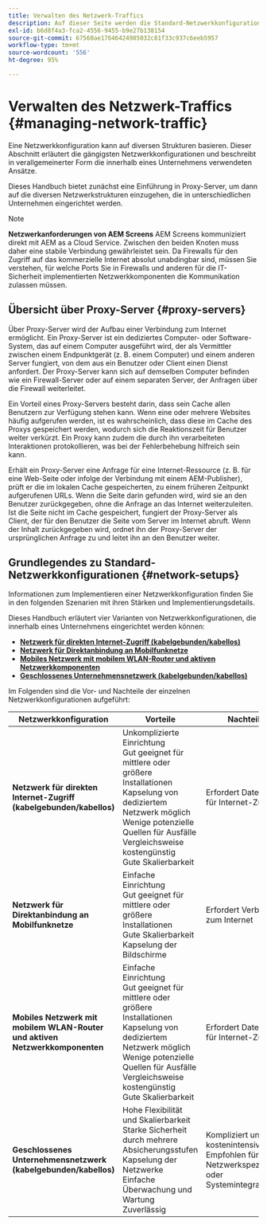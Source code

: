 ```yaml
---
title: Verwalten des Netzwerk-Traffics
description: Auf dieser Seite werden die Standard-Netzwerkkonfigurationen sowie die Verwaltung des Netzwerk-Traffics beschrieben.
exl-id: b6d8f4a3-fca2-4556-9455-b9e27b138154
source-git-commit: 67560ae17646424985032c81f33c937c6eeb5957
workflow-type: tm+mt
source-wordcount: '556'
ht-degree: 95%

---
```


# Verwalten des Netzwerk-Traffics {#managing-network-traffic}

Eine Netzwerkkonfiguration kann auf diversen Strukturen basieren. Dieser Abschnitt erläutert die gängigsten Netzwerkkonfigurationen und beschreibt in verallgemeinerter Form die innerhalb eines Unternehmens verwendeten Ansätze.

Dieses Handbuch bietet zunächst eine Einführung in Proxy-Server, um dann auf die diversen Netzwerkstrukturen einzugehen, die in unterschiedlichen Unternehmen eingerichtet werden.

>[!NOTE]
>**Netzwerkanforderungen von AEM Screens**
>AEM Screens kommuniziert direkt mit AEM as a Cloud Service. Zwischen den beiden Knoten muss daher eine stabile Verbindung gewährleistet sein. Da Firewalls für den Zugriff auf das kommerzielle Internet absolut unabdingbar sind, müssen Sie verstehen, für welche Ports Sie in Firewalls und anderen für die IT-Sicherheit implementierten Netzwerkkomponenten die Kommunikation zulassen müssen.

## Übersicht über Proxy-Server {#proxy-servers}

Über Proxy-Server wird der Aufbau einer Verbindung zum Internet ermöglicht. Ein Proxy-Server ist ein dediziertes Computer- oder Software-System, das auf einem Computer ausgeführt wird, der als Vermittler zwischen einem Endpunktgerät (z. B. einem Computer) und einem anderen Server fungiert, von dem aus ein Benutzer oder Client einen Dienst anfordert. Der Proxy-Server kann sich auf demselben Computer befinden wie ein Firewall-Server oder auf einem separaten Server, der Anfragen über die Firewall weiterleitet.

Ein Vorteil eines Proxy-Servers besteht darin, dass sein Cache allen Benutzern zur Verfügung stehen kann. Wenn eine oder mehrere Websites häufig aufgerufen werden, ist es wahrscheinlich, dass diese im Cache des Proxys gespeichert werden, wodurch sich die Reaktionszeit für Benutzer weiter verkürzt. Ein Proxy kann zudem die durch ihn verarbeiteten Interaktionen protokollieren, was bei der Fehlerbehebung hilfreich sein kann.

Erhält ein Proxy-Server eine Anfrage für eine Internet-Ressource (z. B. für eine Web-Seite oder infolge der Verbindung mit einem AEM-Publisher), prüft er die im lokalen Cache gespeicherten, zu einem früheren Zeitpunkt aufgerufenen URLs. Wenn die Seite darin gefunden wird, wird sie an den Benutzer zurückgegeben, ohne die Anfrage an das Internet weiterzuleiten. Ist die Seite nicht im Cache gespeichert, fungiert der Proxy-Server als Client, der für den Benutzer die Seite vom Server im Internet abruft. Wenn der Inhalt zurückgegeben wird, ordnet ihn der Proxy-Server der ursprünglichen Anfrage zu und leitet ihn an den Benutzer weiter.

## Grundlegendes zu Standard-Netzwerkkonfigurationen {#network-setups}

Informationen zum Implementieren einer Netzwerkkonfiguration finden Sie in den folgenden Szenarien mit ihren Stärken und Implementierungsdetails.

Dieses Handbuch erläutert vier Varianten von Netzwerkkonfigurationen, die innerhalb eines Unternehmens eingerichtet werden können:

* **[Netzwerk für direkten Internet-Zugriff (kabelgebunden/kabellos)](/help/using/direct-internet-network.md)**
* **[Netzwerk für Direktanbindung an Mobilfunknetze](/help/using/mobile-network.md)**
* **[Mobiles Netzwerk mit mobilem WLAN-Router und aktiven Netzwerkkomponenten](/help/using/mobile-network-router.md)**
* **[Geschlossenes Unternehmensnetzwerk (kabelgebunden/kabellos)](/help/using/enclosed-corporate-network.md)**

Im Folgenden sind die Vor- und Nachteile der einzelnen Netzwerkkonfigurationen aufgeführt:

| Netzwerkkonfiguration | Vorteile | Nachteile |
|--- |--- |--- |
| **Netzwerk für direkten Internet-Zugriff (kabelgebunden/kabellos)** | Unkomplizierte Einrichtung<br>Gut geeignet für mittlere oder größere Installationen<br>Kapselung von dediziertem Netzwerk möglich<br>Wenige potenzielle Quellen für Ausfälle<br>Vergleichsweise kostengünstig<br>Gute Skalierbarkeit | Erfordert Daten-Abo für Internet-Zugang |
| **Netzwerk für Direktanbindung an Mobilfunknetze** | Einfache Einrichtung<br>Gut geeignet für mittlere oder größere Installationen<br>Gute Skalierbarkeit<br>Kapselung der Bildschirme | Erfordert Verbindung zum Internet |
| **Mobiles Netzwerk mit mobilem WLAN-Router und aktiven Netzwerkkomponenten** | Einfache Einrichtung<br>Gut geeignet für mittlere oder größere Installationen<br>Kapselung von dediziertem Netzwerk möglich<br>Wenige potenzielle Quellen für Ausfälle<br>Vergleichsweise kostengünstig<br>Gute Skalierbarkeit | Erfordert Daten-Abo für Internet-Zugang |
| **Geschlossenes Unternehmensnetzwerk (kabelgebunden/kabellos)** | Hohe Flexibilität und Skalierbarkeit<br>Starke Sicherheit durch mehrere Absicherungsstufen<br>Kapselung der Netzwerke<br>Einfache Überwachung und Wartung<br>Zuverlässig | Kompliziert und kostenintensiv<br>Empfohlen für Netzwerkspezialisten oder Systemintegratoren |
